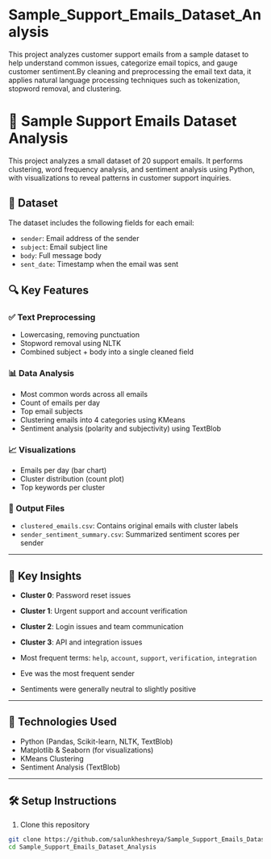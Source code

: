 # Sample_Support_Emails_Dataset_Analysis
This project analyzes customer support emails from a sample dataset to help understand common issues, categorize email topics, and gauge customer sentiment.By cleaning and preprocessing the email text data, it applies natural language processing techniques such as tokenization, stopword removal, and clustering.
# 📧 Sample Support Emails Dataset Analysis

This project analyzes a small dataset of 20 support emails. It performs clustering, word frequency analysis, and sentiment analysis using Python, with visualizations to reveal patterns in customer support inquiries.

## 📂 Dataset
The dataset includes the following fields for each email:
- `sender`: Email address of the sender
- `subject`: Email subject line
- `body`: Full message body
- `sent_date`: Timestamp when the email was sent

## 🔍 Key Features

### ✅ Text Preprocessing
- Lowercasing, removing punctuation
- Stopword removal using NLTK
- Combined subject + body into a single cleaned field

### 📊 Data Analysis
- Most common words across all emails
- Count of emails per day
- Top email subjects
- Clustering emails into 4 categories using KMeans
- Sentiment analysis (polarity and subjectivity) using TextBlob

### 📈 Visualizations
- Emails per day (bar chart)
- Cluster distribution (count plot)
- Top keywords per cluster

### 📁 Output Files
- `clustered_emails.csv`: Contains original emails with cluster labels
- `sender_sentiment_summary.csv`: Summarized sentiment scores per sender

---

## 🧠 Key Insights

- **Cluster 0**: Password reset issues  
- **Cluster 1**: Urgent support and account verification  
- **Cluster 2**: Login issues and team communication  
- **Cluster 3**: API and integration issues  

- Most frequent terms: `help`, `account`, `support`, `verification`, `integration`
- Eve was the most frequent sender
- Sentiments were generally neutral to slightly positive

---

## 📌 Technologies Used

- Python (Pandas, Scikit-learn, NLTK, TextBlob)
- Matplotlib & Seaborn (for visualizations)
- KMeans Clustering
- Sentiment Analysis (TextBlob)

---

## 🛠️ Setup Instructions

1. Clone this repository  
```bash
git clone https://github.com/salunkheshreya/Sample_Support_Emails_Dataset_Analysis.git
cd Sample_Support_Emails_Dataset_Analysis
